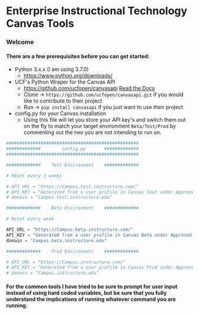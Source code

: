 # Enterprise Instructional Technology Canvas Tools
### Welcome
#### There are a few prerequisites before you can get started:
* Python 3.x.x (I am using 3.7.0)
  * https://www.python.org/downloads/
* UCF's Python Wraper for the Canvas API
  * https://github.com/ucfopen/canvasapi [Read the Docs](http://canvasapi.readthedocs.io/)
  * Clone -> `https://github.com/ucfopen/canvasapi.git` if you would like to contribute to their project
  * Run -> `pip install canvasapi` if you just want to use their project
* config.py for your Canvas installation
  * Using this file will let you store your API key's and switch them out on the fly to match your target environment `Beta/Test/Prod` by commenting out the two you are not intending to run on.
```python
##################################################
#############        config.py       #############
##################################################

#############    Test Environment    #############

# Reset every 3 weeks

# API_URL = "https://Campus.test.instructure.com/"
# API_KEY = "Generated from a user profile in Canvas Test under Approved Integrations"
# domain = "Campus.test.instructure.edu"

#############    Beta Environment    #############

# Reset every week

API_URL = "https://Campus.beta.instructure.com/"
API_KEY = "Generated from a user profile in Canvas Beta under Approved Integrations"
domain = "Campus.beta.instructure.edu"

#############    Prod Environment    #############

# API_URL = "https://Campus.instructure.com/"
# API_KEY = "Generated from a user profile in Canvas Prod under Approved Integrations"
# domain = "Campus.instructure.edu"
```

#### For the common tools I have tried to be sure to prompt for user input instead of using hard coded variables, but be sure that you fully understand the implications of running whatever command you are running.